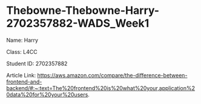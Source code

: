 # Thebowne-Thebowne-Harry-2702357882-WADS_Week1

Name: Harry

Class: L4CC

Student ID: 2702357882

Article Link: https://aws.amazon.com/compare/the-difference-between-frontend-and-backend/#:~:text=The%20frontend%20is%20what%20your,application%20data%20for%20your%20users.
